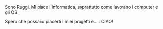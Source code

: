 Sono Ruggi.
Mi piace l'informatica, soprattutto come lavorano i computer e gli OS

Spero che possano piacerti i miei progetti e.....
CIAO!
